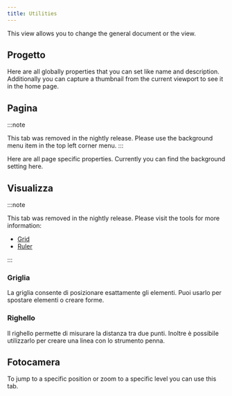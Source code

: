 ```yaml
---
title: Utilities
---
```


This view allows you to change the general document or the view.

## Progetto

Here are all globally properties that you can set like name and description.
Additionally you can capture a thumbnail from the current viewport to see it in the home page.

## Pagina

:::note

This tab was removed in the nightly release.
Please use the background menu item in the top left corner menu.
:::

Here are all page specific properties. Currently you can find the background setting here.

## Visualizza

:::note

This tab was removed in the nightly release.
Please visit the tools for more information:

- [Grid](/docs/v2/tools/grid)
- [Ruler](/docs/v2/tools/ruler)

:::

### Griglia

La griglia consente di posizionare esattamente gli elementi. Puoi usarlo per spostare elementi o creare forme.

### Righello

Il righello permette di misurare la distanza tra due punti. Inoltre è possibile utilizzarlo per creare una linea con lo strumento penna.

## Fotocamera

To jump to a specific position or zoom to a specific level you can use this tab.
